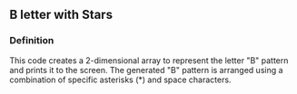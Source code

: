 ## B letter with Stars
### Definition
This code creates a 2-dimensional array to represent the letter "B" pattern and prints it to the screen. The generated "B" pattern is arranged using a combination of specific asterisks (*) and space characters.